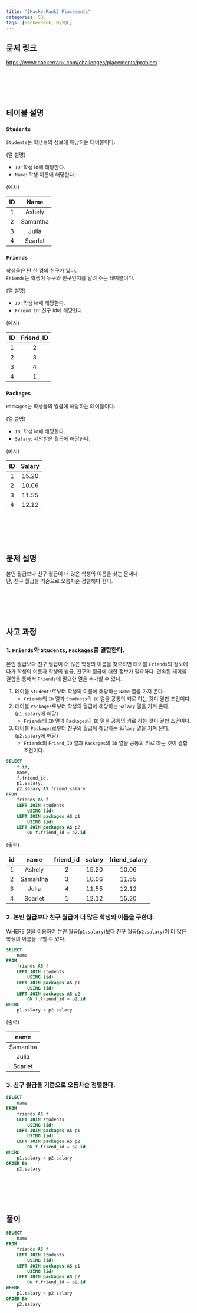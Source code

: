 ```yaml
---
title: "[HackerRank] Placements"
categories: SQL
tags: [HackerRank, MySQL]
---
```


## 문제 링크

<https://www.hackerrank.com/challenges/placements/problem>

<br><br><br><br>

## 테이블 설명

### `Students`

`Students`는 학생들의 정보에 해당하는 테이블이다.

(열 설명)

- `ID`: 학생 id에 해당한다.  
- `Name`: 학생 이름에 해당한다.

(예시)

|ID|Name|
|:-:|:-:|
|1|Ashely|
|2|Samantha|
|3|Julia|
|4|Scarlet|

### `Friends`

학생들은 단 한 명의 친구가 있다.  
`Friends`는 학생이 누구와 친구인지를 알려 주는 테이블이다.

(열 설명)

- `ID`: 학생 id에 해당한다.
- `Friend_ID`: 친구 id에 해당한다.

(예시)

|ID|Friend_ID|
|:-:|:-:|
|1|2|
|2|3|
|3|4|
|4|1|

### `Packages`

`Packages`는 학생들의 월급에 해당하는 테이블이다.

(열 설명)

- `ID`: 학생 id에 해당한다.
- `Salary`: 제안받은 월급에 해당한다.

(예시)

|ID|Salary|
|:-:|:-:|
|1|15.20|
|2|10.06|
|3|11.55|
|4|12.12|

<br><br><br><br>

## 문제 설명

본인 월급보다 친구 월급이 더 많은 학생의 이름을 찾는 문제다.  
단, 친구 월급을 기준으로 오름차순 정렬해야 한다.

<br><br><br><br>

## 사고 과정

### 1. `Friends`와 `Students`, `Packages`를 결합한다.

본인 월급보다 친구 월급이 더 많은 학생의 이름을 찾으려면 테이블 `Friends`의 정보에다가 학생의 이름과 학생의 월급, 친구의 월급에 대한 정보가 필요하다. 연속된 테이블 결합을 통해서 `Friends`에 필요한 열을 추가할 수 있다.

1. 테이블 `Students`로부터 학생의 이름에 해당하는 `Name` 열을 가져 온다.
   - `Friends`의 `ID` 열과 `Students`의 `ID` 열을 공통의 키로 하는 것이 결합 조건이다.
2. 테이블 `Packages`로부터 학생의 월급에 해당하는 `Salary` 열을 가져 온다. (`p1.salary`에 해당)
   - `Friends`의 `ID` 열과 `Packages`의 `ID` 열을 공통의 키로 하는 것이 결합 조건이다.
3. 테이블 `Packages`로부터 친구의 월급에 해당하는 `Salary` 열을 가져 온다. (`p2.salary`에 해당)
   - `Friends`의 `Friend_ID` 열과 `Packages`의 `ID` 열을 공통의 키로 하는 것이 결합 조건이다.

```sql
SELECT 
    f.id, 
    name, 
    f.friend_id, 
    p1.salary, 
    p2.salary AS friend_salary
FROM 
    friends AS f 
    LEFT JOIN students 
        USING (id) 
    LEFT JOIN packages AS p1 
        USING (id) 
    LEFT JOIN packages AS p2 
        ON f.friend_id = p2.id
```

(출력)

|id|name|friend_id|salary|friend_salary|
|:-:|:-:|:-:|:-:|:-:|
|1|Ashely|2|15.20|10.06|
|2|Samantha|3|10.06|11.55|
|3|Julia|4|11.55|12.12|
|4|Scarlet|1|12.12|15.20|

### 2. 본인 월급보다 친구 월급이 더 많은 학생의 이름을 구한다.

WHERE 절을 이용하여 본인 월급(`p1.salary`)보다 친구 월급(`p2.salary`)이 더 많은 학생의 이름을 구할 수 있다.

```sql
SELECT 
    name 
FROM 
    friends AS f 
    LEFT JOIN students 
        USING (id) 
    LEFT JOIN packages AS p1 
        USING (id) 
    LEFT JOIN packages AS p2 
        ON f.friend_id = p2.id 
WHERE 
    p1.salary < p2.salary
```

(출력)

|name|
|:-:|
|Samantha|
|Julia|
|Scarlet|

### 3. 친구 월급을 기준으로 오름차순 정렬한다.

```sql
SELECT 
    name 
FROM 
    friends AS f 
    LEFT JOIN students 
        USING (id) 
    LEFT JOIN packages AS p1 
        USING (id) 
    LEFT JOIN packages AS p2 
        ON f.friend_id = p2.id 
WHERE 
    p1.salary < p2.salary 
ORDER BY 
    p2.salary
```

<br><br><br><br>

## 풀이

```sql
SELECT 
    name 
FROM 
    friends AS f 
    LEFT JOIN students 
        USING (id) 
    LEFT JOIN packages AS p1 
        USING (id) 
    LEFT JOIN packages AS p2 
        ON f.friend_id = p2.id 
WHERE 
    p1.salary < p2.salary 
ORDER BY 
    p2.salary
```